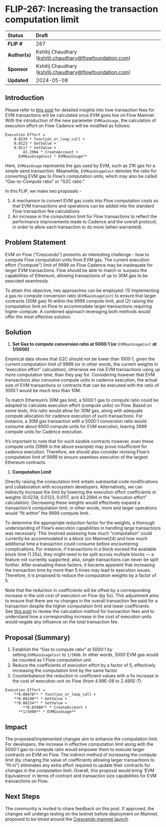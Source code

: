 # FLIP-267: Increasing the transaction computation limit

| Status        | Draft                                            |
:-------------- |:---------------------------------------------------- |
| **FLIP #**    | 267
| **Author(s)** | Kshitij Chaudhary (kshitij.chaudhary@flowfoundation.com)           | 
| **Sponsor**   | Kshitij Chaudhary (kshitij.chaudhary@flowfoundation.com) |
| **Updated**   | 2024-05-08                                           |

## Introduction

Please refer to [this post](https://forum.flow.com/t/how-evm-transaction-fees-work-on-flow-previewnet/5751) for detailed insights into how transaction fees for EVM transactions will be calculated once EVM goes live on Flow Mainnet. With the introduction of the new parameter `EVMGasUsage`, the calculation of execution effort on Flow Cadence will be modified as follows:

```
Execution Effort =
    0.0239 * function_or_loop_call +
    0.0123 * GetValue +
    0.0117 * SetValue +
		43.2994 * CreateAccount +
	  EVMGasUsageCost * EVMGasUsage**
```

Here, `EVMGasUsage` represents the gas used by EVM, such as 21K gas for a simple send transaction. Meanwhile, `EVMGasUsageCost` denotes the ratio for converting EVM gas to Flow’s computation units, which may also be called “Gas-to-Compute ratio” or “G2C ratio.”

In this FLIP, we make two proposals -

1. A mechanism to convert EVM gas costs into Flow computation costs so that EVM transactions and operations can be added into the standard Flow transaction fee calculations
2. An increase in the computation limit for Flow transactions to reflect the performance improvements made to Cadence and the overall protocol, in order to allow each transaction to do more (when warranted).

## Problem Statement

EVM on Flow (”Crescendo”)  presents an interesting challenge - how to compute Flow computation units from EVM gas. The current execution effort (”compute”) limit of 9999 on Flow Cadence may be inadequate for larger EVM transactions. Flow should be able to match or surpass the capabilities of Ethereum, allowing transactions of up to 30M gas to be executed seamlessly.

To attain this objective, two approaches can be employed: (1) Implementing a gas-to-compute conversion ratio (`EVMGasUsageCost`) to ensure that larger contracts (30M gas) fit within the 9999 compute limit, and (2) raising the computation limit on Flow to accommodate larger transactions requiring higher compute. A combined approach leveraging both methods would offer the most effective solution.

## Solution

1. **Set Gas to compute conversion ratio at 5000:1 (or** `EVMGasUsageCost` **at 1/5000)**

Empirical data shows that G2C should not be lower than 1000:1, given the current computation limit of 9999 (or in other words, the current weights in “execution effort” calculation), otherwise we risk EVM transactions using up more computation time, than they pay for. Considering however that EVM transactions also consume compute units in cadence execution, the actual size of EVM transactions or contracts that can be executed with the ratio of 1000:1 would be much less than 10M. 

To match Ethereum’s 30M gas limit, a 5000:1 gas to compute ratio could be adopted to calculate execution effort (compute units) on Flow. Based on some tests, this ratio would allow for 30M gas, along with adequate compute allocation for cadence execution of such transactions. For instance, a 30M gas transaction with a 5000:1 conversion ratio would consume about 6000 compute units for EVM execution, leaving 3999 compute units for Cadence execution.

It’s important to note that for such sizable contracts however, even these compute units (3999 in the above example) may prove insufficient for cadence execution. Therefore, we should also consider revising Flow’s computation limit of 9999 to ensure seamless execution of the largest Ethereum contracts.

1. **Computation Limit**

Directly raising the computation limit entails substantial code modifications and collaboration with ecosystem developers. Alternatively, we can indirectly increase the limit by lowering the execution effort coefficients or weights (0.0239, 0.0123, 0.0117, and 43.2994 in the “execution effort” calculation). Decreasing these weights would effectively expand a transaction’s computation limit; in other words, more and larger operations would “fit within” the 9999 compute limit.

To determine the appropriate reduction factor for the weights, a thorough understanding of Flow’s execution capabilities in handling large transactions was necessary. This involved assessing how much “computation” could currently be accommodated in a block (on Mainnet24) and how much additional time a transaction could consume before encountering complications. For instance, if transactions in a block exceed the available block time (1.25s), they might need to be split across multiple blocks — a feature not currently supported; also, single transactions can never be split further. After evaluating these factors, it became apparent that increasing the transaction time by more than 5 times may lead to execution issues. Therefore, it is proposed to reduce the computation weights by a factor of 5.

Note that the reduction in coefficients will be offset by a corresponding increase in the unit cost of execution on Flow (by 5x). This adjustment aims to ensure that there are no changes in the overall transaction fee paid for a transaction despite the higher computation limit and lower coefficients. See [this post](https://forum.flow.com/t/how-evm-transaction-fees-work-on-flow-previewnet/5751) to review the calculation method for transaction fees and to understand how a corresponding increase in the cost of execution units would negate any influence on the total transaction fee.

## Proposal (Summary)

1. Establish the “Gas to compute ratio” at 5000:1 by setting `EVMGasUsageCost` to `1/5000`. In other words, 5000 EVM gas would be counted as 1 Flow computation unit.
2. Reduce the coefficients of execution effort by a factor of 5, effectively increasing the computation limit by the same factor. 
3. Counterbalance the reduction in coefficient values with a 5x increase in the cost of execution unit on Flow (from 4.99E-08 to 2.495E-7).

```
Execution Effort =
    **0.00478** * function_or_loop_call +
    **0.00246** * GetValue +
    **0.00234** * SetValue +
		**8.65988** * CreateAccount +
	  **1/5000** * EVMGasUsage**
```

## Impact

The proposed/implemented changes aim to enhance the computation limit. For developers, the increase in effective computation limit along with the 5000:1 gas-to-compute ratio would empower them to execute larger contracts on EVM on Flow. The indirect method of increasing the compute limit (by changing the value of coefficients allowing larger transactions to “fit in”) eliminates any extra effort required to update their contracts for changes in the computation limit. Overall, this proposal would bring ‘EVM Equivalence’ in terms of contract and transaction size capabilities for EVM transactions on Flow.

## Next Steps

The community is invited to share feedback on this post. If approved, the changes will undergo testing on the testnet before deployment on Mainnet, proposed to be timed around the [Crescendo mainnet launch](https://flow.com/upgrade/crescendo).
